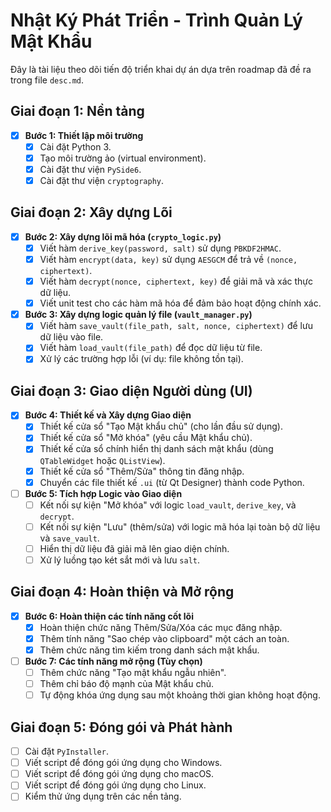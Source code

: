 # Nhật Ký Phát Triển - Trình Quản Lý Mật Khẩu

Đây là tài liệu theo dõi tiến độ triển khai dự án dựa trên roadmap đã đề ra trong file `desc.md`.

## Giai đoạn 1: Nền tảng

- [x] **Bước 1: Thiết lập môi trường**
    - [x] Cài đặt Python 3.
    - [x] Tạo môi trường ảo (virtual environment).
    - [x] Cài đặt thư viện `PySide6`.
    - [x] Cài đặt thư viện `cryptography`.

## Giai đoạn 2: Xây dựng Lõi

- [x] **Bước 2: Xây dựng lõi mã hóa (`crypto_logic.py`)**
    - [x] Viết hàm `derive_key(password, salt)` sử dụng `PBKDF2HMAC`.
    - [x] Viết hàm `encrypt(data, key)` sử dụng `AESGCM` để trả về `(nonce, ciphertext)`.
    - [x] Viết hàm `decrypt(nonce, ciphertext, key)` để giải mã và xác thực dữ liệu.
    - [x] Viết unit test cho các hàm mã hóa để đảm bảo hoạt động chính xác.

- [x] **Bước 3: Xây dựng logic quản lý file (`vault_manager.py`)**
    - [x] Viết hàm `save_vault(file_path, salt, nonce, ciphertext)` để lưu dữ liệu vào file.
    - [x] Viết hàm `load_vault(file_path)` để đọc dữ liệu từ file.
    - [x] Xử lý các trường hợp lỗi (ví dụ: file không tồn tại).

## Giai đoạn 3: Giao diện Người dùng (UI)

- [x] **Bước 4: Thiết kế và Xây dựng Giao diện**
    - [x] Thiết kế cửa sổ "Tạo Mật khẩu chủ" (cho lần đầu sử dụng).
    - [x] Thiết kế cửa sổ "Mở khóa" (yêu cầu Mật khẩu chủ).
    - [x] Thiết kế cửa sổ chính hiển thị danh sách mật khẩu (dùng `QTableWidget` hoặc `QListView`).
    - [x] Thiết kế cửa sổ "Thêm/Sửa" thông tin đăng nhập.
    - [x] Chuyển các file thiết kế `.ui` (từ Qt Designer) thành code Python.

- [ ] **Bước 5: Tích hợp Logic vào Giao diện**
    - [ ] Kết nối sự kiện "Mở khóa" với logic `load_vault`, `derive_key`, và `decrypt`.
    - [ ] Kết nối sự kiện "Lưu" (thêm/sửa) với logic mã hóa lại toàn bộ dữ liệu và `save_vault`.
    - [ ] Hiển thị dữ liệu đã giải mã lên giao diện chính.
    - [ ] Xử lý luồng tạo két sắt mới và lưu `salt`.

## Giai đoạn 4: Hoàn thiện và Mở rộng

- [x] **Bước 6: Hoàn thiện các tính năng cốt lõi**
    - [x] Hoàn thiện chức năng Thêm/Sửa/Xóa các mục đăng nhập.
    - [x] Thêm tính năng "Sao chép vào clipboard" một cách an toàn.
    - [x] Thêm chức năng tìm kiếm trong danh sách mật khẩu.

- [ ] **Bước 7: Các tính năng mở rộng (Tùy chọn)**
    - [ ] Thêm chức năng "Tạo mật khẩu ngẫu nhiên".
    - [ ] Thêm chỉ báo độ mạnh của Mật khẩu chủ.
    - [ ] Tự động khóa ứng dụng sau một khoảng thời gian không hoạt động.

## Giai đoạn 5: Đóng gói và Phát hành

- [ ] Cài đặt `PyInstaller`.
- [ ] Viết script để đóng gói ứng dụng cho Windows.
- [ ] Viết script để đóng gói ứng dụng cho macOS.
- [ ] Viết script để đóng gói ứng dụng cho Linux.
- [ ] Kiểm thử ứng dụng trên các nền tảng.
